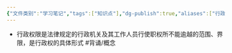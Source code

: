 ```yaml
---
{"文件类别":"学习笔记","tags":["知识点"],"dg-publish":true,"aliases":["行政权力范围"],"permalink":"/学习笔记/知识点/行政权限/","dgPassFrontmatter":true}
---
```


- 行政权限是法律规定的行政机关及其工作人员行使职权所不能逾越的范围、界限，是行政权的具体形式 #背诵/概念 